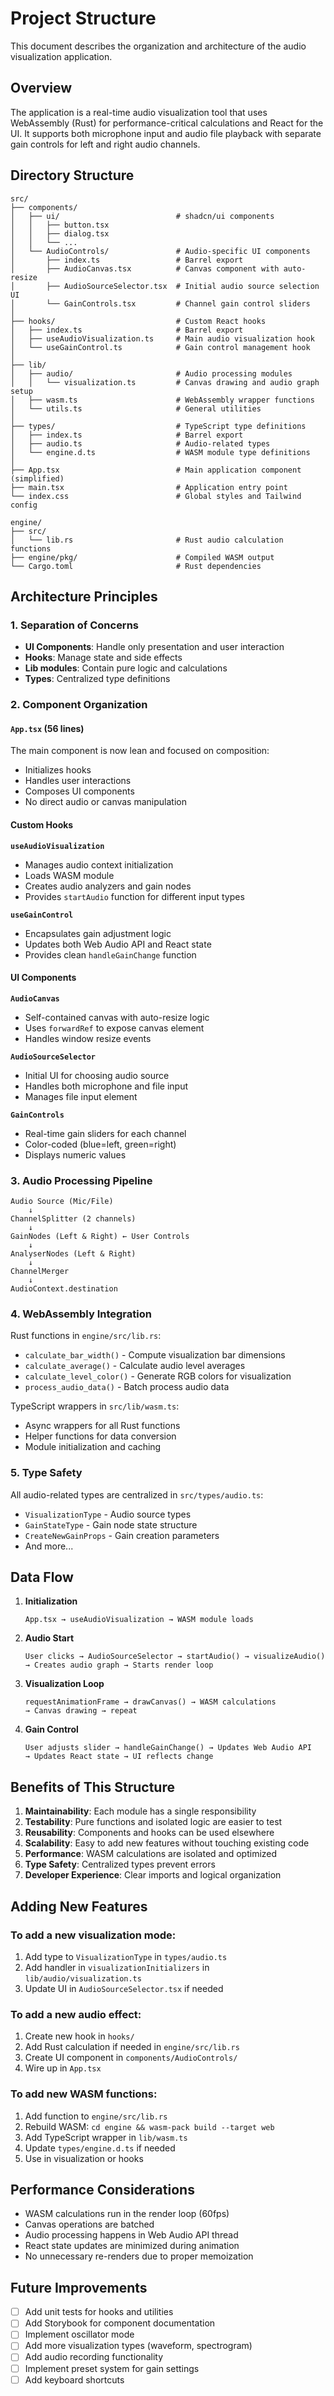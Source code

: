 # Project Structure

This document describes the organization and architecture of the audio visualization application.

## Overview

The application is a real-time audio visualization tool that uses WebAssembly (Rust) for performance-critical calculations and React for the UI. It supports both microphone input and audio file playback with separate gain controls for left and right audio channels.

## Directory Structure

```
src/
├── components/
│   ├── ui/                          # shadcn/ui components
│   │   ├── button.tsx
│   │   ├── dialog.tsx
│   │   └── ...
│   └── AudioControls/               # Audio-specific UI components
│       ├── index.ts                 # Barrel export
│       ├── AudioCanvas.tsx          # Canvas component with auto-resize
│       ├── AudioSourceSelector.tsx  # Initial audio source selection UI
│       └── GainControls.tsx         # Channel gain control sliders
│
├── hooks/                           # Custom React hooks
│   ├── index.ts                     # Barrel export
│   ├── useAudioVisualization.ts     # Main audio visualization hook
│   └── useGainControl.ts            # Gain control management hook
│
├── lib/
│   ├── audio/                       # Audio processing modules
│   │   └── visualization.ts         # Canvas drawing and audio graph setup
│   ├── wasm.ts                      # WebAssembly wrapper functions
│   └── utils.ts                     # General utilities
│
├── types/                           # TypeScript type definitions
│   ├── index.ts                     # Barrel export
│   ├── audio.ts                     # Audio-related types
│   └── engine.d.ts                  # WASM module type definitions
│
├── App.tsx                          # Main application component (simplified)
├── main.tsx                         # Application entry point
└── index.css                        # Global styles and Tailwind config

engine/
├── src/
│   └── lib.rs                       # Rust audio calculation functions
├── engine/pkg/                      # Compiled WASM output
└── Cargo.toml                       # Rust dependencies
```

## Architecture Principles

### 1. Separation of Concerns

- **UI Components**: Handle only presentation and user interaction
- **Hooks**: Manage state and side effects
- **Lib modules**: Contain pure logic and calculations
- **Types**: Centralized type definitions

### 2. Component Organization

#### `App.tsx` (56 lines)

The main component is now lean and focused on composition:

- Initializes hooks
- Handles user interactions
- Composes UI components
- No direct audio or canvas manipulation

#### Custom Hooks

**`useAudioVisualization`**

- Manages audio context initialization
- Loads WASM module
- Creates audio analyzers and gain nodes
- Provides `startAudio` function for different input types

**`useGainControl`**

- Encapsulates gain adjustment logic
- Updates both Web Audio API and React state
- Provides clean `handleGainChange` function

#### UI Components

**`AudioCanvas`**

- Self-contained canvas with auto-resize logic
- Uses `forwardRef` to expose canvas element
- Handles window resize events

**`AudioSourceSelector`**

- Initial UI for choosing audio source
- Handles both microphone and file input
- Manages file input element

**`GainControls`**

- Real-time gain sliders for each channel
- Color-coded (blue=left, green=right)
- Displays numeric values

### 3. Audio Processing Pipeline

```
Audio Source (Mic/File)
    ↓
ChannelSplitter (2 channels)
    ↓
GainNodes (Left & Right) ← User Controls
    ↓
AnalyserNodes (Left & Right)
    ↓
ChannelMerger
    ↓
AudioContext.destination
```

### 4. WebAssembly Integration

Rust functions in `engine/src/lib.rs`:

- `calculate_bar_width()` - Compute visualization bar dimensions
- `calculate_average()` - Calculate audio level averages
- `calculate_level_color()` - Generate RGB colors for visualization
- `process_audio_data()` - Batch process audio data

TypeScript wrappers in `src/lib/wasm.ts`:

- Async wrappers for all Rust functions
- Helper functions for data conversion
- Module initialization and caching

### 5. Type Safety

All audio-related types are centralized in `src/types/audio.ts`:

- `VisualizationType` - Audio source types
- `GainStateType` - Gain node state structure
- `CreateNewGainProps` - Gain creation parameters
- And more...

## Data Flow

1. **Initialization**

   ```
   App.tsx → useAudioVisualization → WASM module loads
   ```

2. **Audio Start**

   ```
   User clicks → AudioSourceSelector → startAudio() → visualizeAudio()
   → Creates audio graph → Starts render loop
   ```

3. **Visualization Loop**

   ```
   requestAnimationFrame → drawCanvas() → WASM calculations
   → Canvas drawing → repeat
   ```

4. **Gain Control**
   ```
   User adjusts slider → handleGainChange() → Updates Web Audio API
   → Updates React state → UI reflects change
   ```

## Benefits of This Structure

1. **Maintainability**: Each module has a single responsibility
2. **Testability**: Pure functions and isolated logic are easier to test
3. **Reusability**: Components and hooks can be used elsewhere
4. **Scalability**: Easy to add new features without touching existing code
5. **Performance**: WASM calculations are isolated and optimized
6. **Type Safety**: Centralized types prevent errors
7. **Developer Experience**: Clear imports and logical organization

## Adding New Features

### To add a new visualization mode:

1. Add type to `VisualizationType` in `types/audio.ts`
2. Add handler in `visualizationInitializers` in `lib/audio/visualization.ts`
3. Update UI in `AudioSourceSelector.tsx` if needed

### To add a new audio effect:

1. Create new hook in `hooks/`
2. Add Rust calculation if needed in `engine/src/lib.rs`
3. Create UI component in `components/AudioControls/`
4. Wire up in `App.tsx`

### To add new WASM functions:

1. Add function to `engine/src/lib.rs`
2. Rebuild WASM: `cd engine && wasm-pack build --target web`
3. Add TypeScript wrapper in `lib/wasm.ts`
4. Update `types/engine.d.ts` if needed
5. Use in visualization or hooks

## Performance Considerations

- WASM calculations run in the render loop (60fps)
- Canvas operations are batched
- Audio processing happens in Web Audio API thread
- React state updates are minimized during animation
- No unnecessary re-renders due to proper memoization

## Future Improvements

- [ ] Add unit tests for hooks and utilities
- [ ] Add Storybook for component documentation
- [ ] Implement oscillator mode
- [ ] Add more visualization types (waveform, spectrogram)
- [ ] Add audio recording functionality
- [ ] Implement preset system for gain settings
- [ ] Add keyboard shortcuts
